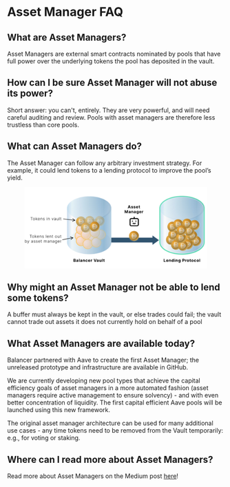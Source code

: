 # Asset Manager FAQ

## What are Asset Managers?

Asset Managers are external smart contracts nominated by pools that have full power over the underlying tokens the pool has deposited in the vault.

## How can I be sure Asset Manager will not abuse its power?

Short answer: you can't, entirely. They are very powerful, and will need careful auditing and review. Pools with asset managers are therefore less trustless than core pools.

## What can Asset Managers do?

The Asset Manager can follow any arbitrary investment strategy. For example, it could lend tokens to a lending protocol to improve the pool’s yield.

<figure><img src="../../.gitbook/assets/image (1).png" alt=""><figcaption></figcaption></figure>

## Why might an Asset Manager not be able to lend some tokens?

A buffer must always be kept in the vault, or else trades could fail; the vault cannot trade out assets it does not currently hold on behalf of a pool

## What Asset Managers are available today?

Balancer partnered with Aave to create the first Asset Manager; the unreleased prototype and infrastructure are available in GitHub.

We are currently developing new pool types that achieve the capital efficiency goals of asset managers in a more automated fashion (asset managers require active management to ensure solvency) - and with even better concentration of liquidity. The first capital efficient Aave pools will be launched using this new framework.

The original asset manager architecture can be used for many additional use cases - any time tokens need to be removed from the Vault temporarily: e.g., for voting or staking.

## Where can I read more about Asset Managers?

Read more about Asset Managers on the Medium post [here](https://medium.com/balancer-protocol/balancer-partners-with-aave-to-build-the-first-v2-asset-manager-d9c173330151)!
